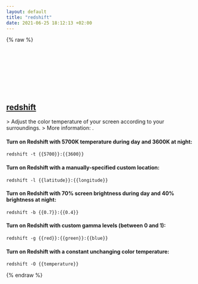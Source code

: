 ```yaml
---
layout: default
title: "redshift"
date: 2021-06-25 18:12:13 +02:00
---
```

{% raw %}
<h2 id="redshift">
  <a href="/en/common/redshift.html">redshift</a> <a href="#redshift"><svg class="icon">
    <use href="/assets/images/unicode_sprite.svg#link" />
  </svg></a>
</h2>
> Adjust the color temperature of your screen according to your surroundings.
> More information: <https://jonls.dk/redshift>.

#### Turn on Redshift with 5700K temperature during day and 3600K at night:
```shell
redshift -t {{5700}}:{{3600}}
```
#### Turn on Redshift with a manually-specified custom location:
```shell
redshift -l {{latitude}}:{{longitude}}
```
#### Turn on Redshift with 70% screen brightness during day and 40% brightness at night:
```shell
redshift -b {{0.7}}:{{0.4}}
```
#### Turn on Redshift with custom gamma levels (between 0 and 1):
```shell
redshift -g {{red}}:{{green}}:{{blue}}
```
#### Turn on Redshift with a constant unchanging color temperature:
```shell
redshift -O {{temperature}}
```
{% endraw %}